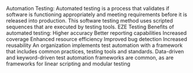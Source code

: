 Automation Testing: Automated testing is a process that validates if software is functioning appropriately and meeting requirements before it is released into production.
This software testing method uses scripted sequences that are executed by testing tools.
EZE Testing
Benefits of automated testing:
Higher accuracy
Better reporting capabilities
Increased coverage
Enhanced resource efficiency
Improved bug detection
Increased reusability
An organization implements test automation with a framework that includes common practices, testing tools and standards. 
Data-driven and keyword-driven test automation frameworks are common, as are frameworks for linear scripting and modular testing
